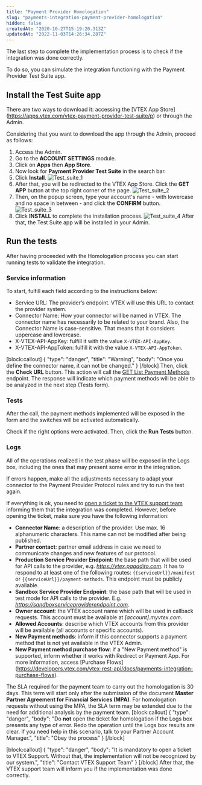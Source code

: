 ```yaml
---
title: "Payment Provider Homologation"
slug: "payments-integration-payment-provider-homologation"
hidden: false
createdAt: "2020-10-27T15:19:20.313Z"
updatedAt: "2022-11-03T14:26:34.287Z"
---
```

The last step to complete the implementation process is to check if the integration was done correctly.

To do so, you can simulate the integration functioning with the Payment Provider Test Suite app.

## Install the Test Suite app

There are two ways to download it: accessing the [VTEX App Store] (https://apps.vtex.com/vtex-payment-provider-test-suite/p) or through the Admin.

Considering that you want to download the app through the Admin, proceed as follows:

1. Access the Admin.
2. Go to the **ACCOUNT SETTINGS** module.
3. Click on **Apps** then **App Store**.
4. Now look for **Payment Provider Test Suite** in the search bar.
5. Click **Install**.
![Test_suite_1](https://files.readme.io/c2c9925-Test_suite_1.png)
6. After that, you will be redirected to the VTEX App Store. Click the **GET APP** button at the top right corner of the page.
![Test_suite_2](https://files.readme.io/7e850d8-Test_suite_2.png)
7. Then, on the popup screen, type your account's name - with lowercase and no space in between - and click the **CONFIRM** button.
![Test_suite_3](https://files.readme.io/571bd57-Test_suite_3.png)
8. Click **INSTALL** to complete the installation process.
![Test_suite_4](https://files.readme.io/9191e2b-Test_suite_4.png)
After that, the Test Suite app will be installed in your Admin. 

## Run the tests

After having proceeded with the Homologation process you can start running tests to validate the integration.

### Service information

To start, fulfill each field according to the instructions below:

  - Service URL: The provider’s endpoint. VTEX will use this URL to contact the provider system.
  - Connector Name: How your connector will be named in VTEX. The connector name has necessarily to be related to your brand. Also, the Connector Name is case-sensitive. That means that it considers uppercase and lowercase.
  - X-VTEX-API-AppKey: fulfill it with the value `X-VTEX-API-AppKey`.
  - X-VTEX-API-AppToken: fulfill it with the value `X-VTEX-API-AppToken`.

[block:callout]
{
  "type": "danger",
  "title": "Warning",
  "body": "Once you define the connector name, it can not be changed."
}
[/block]
Then, click the **Check URL** button. This action will call the [GET List Payment Methods](https://developers.vtex.com/vtex-developer-docs/reference/paymentmethods) endpoint. The response will indicate which payment methods will be able to be analyzed in the next step (Tests form).

### Tests

After the call, the payment methods implemented will be exposed in the form and the switches will be activated automatically. 

Check if the right options were activated. Then, click the **Run Tests** button.

### Logs

All of the operations realized in the test phase will be exposed in the Logs box, including the ones that may present some error in the integration. 

If errors happen, make all the adjustments necessary to adapt your connector to the Payment Provider Protocol rules and try to run the test again. 

If everything is ok, you need to [open a ticket to the VTEX support team](https://help.vtex.com/en/tutorial/opening-tickets-to-vtex-support--16yOEqpO32UQYygSmMSSAM?locale=en) informing them that the integration was completed. However, before opening the ticket, make sure you have the following information:

- **Connector Name**: a description of the provider. Use max. 16 alphanumeric characters. This name can not be modified after being published.
- **Partner contact**: partner email address in case we need to communicate changes and new features of our protocol.
- **Production Service Provider Endpoint**: the base path that will be used for API calls to the provider, e.g. *https://vtex.pagadito.com*. It has to respond to at least one of the following routes: `{{serviceUrl}}/manifest` or `{{serviceUrl}}/payment-methods`. This endpoint must be publicly available.
 - **Sandbox Service Provider Endpoint**: the base path that will be used in test mode for API calls to the provider. E.g. *https://sandboxserviceproviderendpoint.com*. 
- **Owner account**: the VTEX account name which will be used in callback requests. This account must be available at *[account].myvtex.com*. 
- **Allowed Accounts**: describe which VTEX accounts from this provider will be available (all accounts or specific accounts).
- **New Payment methods**: inform if this connector supports a payment method that is not yet available in the VTEX Admin.
- **New Payment method purchase flow**: if a "New Payment method" is supported, inform whether it works with Redirect or Payment App. For more information, access  [Purchase Flows] (https://developers.vtex.com/vtex-rest-api/docs/payments-integration-purchase-flows).

The SLA required for the payment team to carry out the homologation is 30 days. This term will start only after the submission of the document **Master Partner Agreement for Financial Services (MPA)**. For homologation requests without using the MPA, the SLA term may be extended due to the need for additional analysis by the payment team.
[block:callout]
{
  "type": "danger",
  "body": "Do **not** open the ticket for homologation if the Logs box presents any type of error. Redo the operation until the Logs box results are clear. If you need help in this scenario, talk to your Partner Account Manager.",
  "title": "Obey the process"
}
[/block]

[block:callout]
{
  "type": "danger",
  "body": "It is mandatory to open a ticket to VTEX Support. Without that, the implementation will not be recognized by our system.",
  "title": "Contact VTEX Support Team"
}
[/block]
After that, the VTEX support team will inform you if the implementation was done correctly.